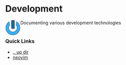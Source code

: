 Development
====================================================================================================
<img align="left" width="48" height="48" src="../../art/logo_256x256.png">
Documenting various development technologies
<br><br>

### Quick Links
* [.. up dir](..)
* [neovim](neovim.md)
